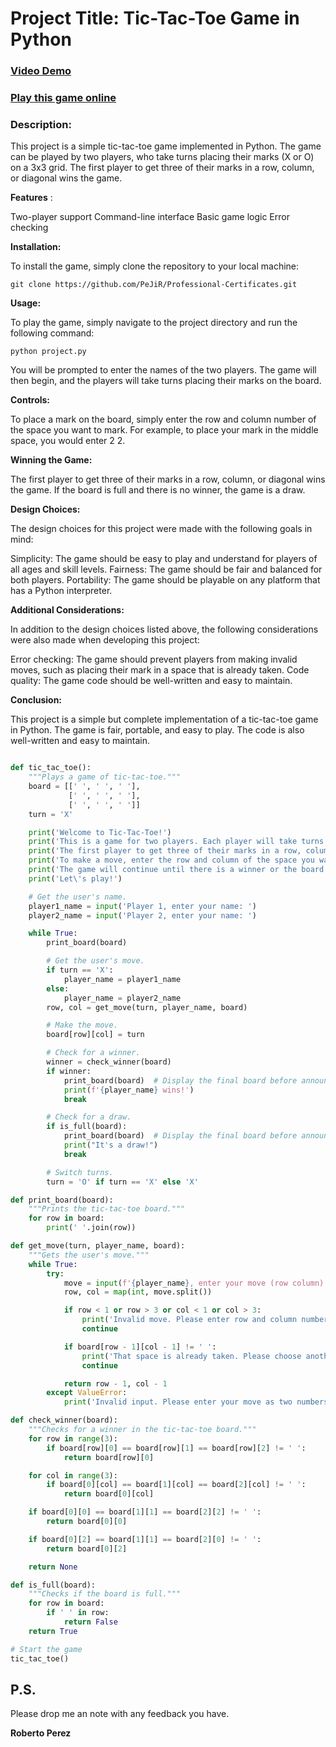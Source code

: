 # Project Title: Tic-Tac-Toe Game in Python

### [Video Demo](https://youtu.be/T85OjtX9J4k)

### [Play this game online](https://www.online-python.com/oQn49MZL3r)

### Description:

This project is a simple tic-tac-toe game implemented in Python. The game can be played by two players, who take turns placing their marks (X or O) on a 3x3 grid. The first player to get three of their marks in a row, column, or diagonal wins the game.

**Features** :

Two-player support
Command-line interface
Basic game logic
Error checking

**Installation:**

To install the game, simply clone the repository to your local machine:

    git clone https://github.com/PeJiR/Professional-Certificates.git


**Usage:**

To play the game, simply navigate to the project directory and run the following command:

    python project.py

You will be prompted to enter the names of the two players. The game will then begin, and the players will take turns placing their marks on the board.

**Controls:**

To place a mark on the board, simply enter the row and column number of the space you want to mark. For example, to place your mark in the middle space, you would enter 2 2.

**Winning the Game:**

The first player to get three of their marks in a row, column, or diagonal wins the game. If the board is full and there is no winner, the game is a draw.

**Design Choices:**

The design choices for this project were made with the following goals in mind:

Simplicity: The game should be easy to play and understand for players of all ages and skill levels.
Fairness: The game should be fair and balanced for both players.
Portability: The game should be playable on any platform that has a Python interpreter.

**Additional Considerations:**

In addition to the design choices listed above, the following considerations were also made when developing this project:

Error checking: The game should prevent players from making invalid moves, such as placing their mark in a space that is already taken.
Code quality: The game code should be well-written and easy to maintain.

**Conclusion:**

This project is a simple but complete implementation of a tic-tac-toe game in Python. The game is fair, portable, and easy to play. The code is also well-written and easy to maintain.

```python

def tic_tac_toe():
    """Plays a game of tic-tac-toe."""
    board = [[' ', ' ', ' '],
             [' ', ' ', ' '],
             [' ', ' ', ' ']]
    turn = 'X'

    print('Welcome to Tic-Tac-Toe!')
    print('This is a game for two players. Each player will take turns placing their mark (X or O) on a 3x3 grid.')
    print('The first player to get three of their marks in a row, column, or diagonal wins the game.')
    print('To make a move, enter the row and column of the space you want to place your mark. For example, to place your mark in the middle space, you would enter 2 2.')
    print('The game will continue until there is a winner or the board is full. If the board is full and there is no winner, the game is a draw.')
    print('Let\'s play!')

    # Get the user's name.
    player1_name = input('Player 1, enter your name: ')
    player2_name = input('Player 2, enter your name: ')

    while True:
        print_board(board)

        # Get the user's move.
        if turn == 'X':
            player_name = player1_name
        else:
            player_name = player2_name
        row, col = get_move(turn, player_name, board)

        # Make the move.
        board[row][col] = turn

        # Check for a winner.
        winner = check_winner(board)
        if winner:
            print_board(board)  # Display the final board before announcing the winner.
            print(f'{player_name} wins!')
            break

        # Check for a draw.
        if is_full(board):
            print_board(board)  # Display the final board before announcing the draw.
            print("It's a draw!")
            break

        # Switch turns.
        turn = 'O' if turn == 'X' else 'X'

def print_board(board):
    """Prints the tic-tac-toe board."""
    for row in board:
        print(' '.join(row))

def get_move(turn, player_name, board):
    """Gets the user's move."""
    while True:
        try:
            move = input(f'{player_name}, enter your move (row column): ')
            row, col = map(int, move.split())

            if row < 1 or row > 3 or col < 1 or col > 3:
                print('Invalid move. Please enter row and column numbers between 1 and 3.')
                continue

            if board[row - 1][col - 1] != ' ':
                print('That space is already taken. Please choose another space.')
                continue

            return row - 1, col - 1
        except ValueError:
            print('Invalid input. Please enter your move as two numbers (row column).')

def check_winner(board):
    """Checks for a winner in the tic-tac-toe board."""
    for row in range(3):
        if board[row][0] == board[row][1] == board[row][2] != ' ':
            return board[row][0]

    for col in range(3):
        if board[0][col] == board[1][col] == board[2][col] != ' ':
            return board[0][col]

    if board[0][0] == board[1][1] == board[2][2] != ' ':
        return board[0][0]

    if board[0][2] == board[1][1] == board[2][0] != ' ':
        return board[0][2]

    return None

def is_full(board):
    """Checks if the board is full."""
    for row in board:
        if ' ' in row:
            return False
    return True

# Start the game
tic_tac_toe()
```
P.S.
------------

Please drop me an note with any feedback you have.

**Roberto Perez**


